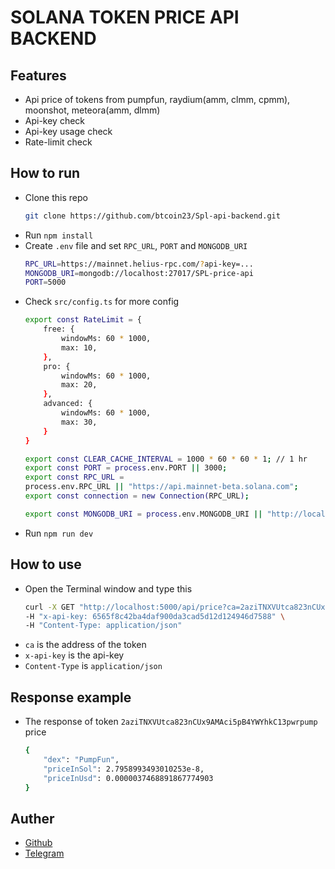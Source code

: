 # SOLANA TOKEN PRICE API BACKEND

## Features

- Api price of tokens from pumpfun, raydium(amm, clmm, cpmm), moonshot, meteora(amm, dlmm)
- Api-key check
- Api-key usage check
- Rate-limit check

## How to run
- Clone this repo 
    ``` bash
    git clone https://github.com/btcoin23/Spl-api-backend.git
    ```
- Run `npm install`
- Create `.env` file and set `RPC_URL`, `PORT` and `MONGODB_URI`
    ``` bash
    RPC_URL=https://mainnet.helius-rpc.com/?api-key=...
    MONGODB_URI=mongodb://localhost:27017/SPL-price-api
    PORT=5000
    ```
- Check `src/config.ts` for more config
    ``` bash
    export const RateLimit = {
        free: {
            windowMs: 60 * 1000,
            max: 10,
        },
        pro: {
            windowMs: 60 * 1000,
            max: 20,
        },
        advanced: {
            windowMs: 60 * 1000,
            max: 30,
        }
    }

    export const CLEAR_CACHE_INTERVAL = 1000 * 60 * 60 * 1; // 1 hr
    export const PORT = process.env.PORT || 3000;
    export const RPC_URL =
    process.env.RPC_URL || "https://api.mainnet-beta.solana.com";
    export const connection = new Connection(RPC_URL);

    export const MONGODB_URI = process.env.MONGODB_URI || "http://localhost:27017/SPL-price-api";
    ```
- Run `npm run dev`

## How to use
- Open the Terminal window and type this 
    ``` bash
    curl -X GET "http://localhost:5000/api/price?ca=2aziTNXVUtca823nCUx9AMAci5pB4YWYhkC13pwrpump" \
  -H "x-api-key: 6565f8c42ba4daf900da3cad5d12d124946d7588" \
  -H "Content-Type: application/json"
    ```
- `ca` is the address of the token
- `x-api-key` is the api-key
- `Content-Type` is `application/json`

## Response example
- The response of token `2aziTNXVUtca823nCUx9AMAci5pB4YWYhkC13pwrpump` price
    ``` bash
    {
        "dex": "PumpFun",
        "priceInSol": 2.7958993493010253e-8,
        "priceInUsd": 0.0000037468891867774903
    }
    ```

## Auther
- [Github](https://github.com/btcoin23)
- [Telegram](https://t.me/Btc0in23)